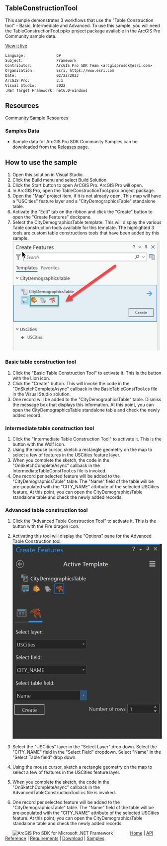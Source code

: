 ## TableConstructionTool

<!-- TODO: Write a brief abstract explaining this sample -->
This sample demonstrates 3 workflows that use the "Table Construction tool" - Basic, Intermediate and Advanced. To use this sample, you will need the TableConstructionTool.ppkx project package available in the ArcGIS Pro Community sample data.  
  


<a href="https://pro.arcgis.com/en/pro-app/sdk/" target="_blank">View it live</a>

<!-- TODO: Fill this section below with metadata about this sample-->
```
Language:              C#
Subject:               Framework
Contributor:           ArcGIS Pro SDK Team <arcgisprosdk@esri.com>
Organization:          Esri, https://www.esri.com
Date:                  02/22/2023
ArcGIS Pro:            3.1
Visual Studio:         2022
.NET Target Framework: net6.0-windows
```

## Resources

[Community Sample Resources](https://github.com/Esri/arcgis-pro-sdk-community-samples#resources)

### Samples Data

* Sample data for ArcGIS Pro SDK Community Samples can be downloaded from the [Releases](https://github.com/Esri/arcgis-pro-sdk-community-samples/releases) page.  

## How to use the sample
<!-- TODO: Explain how this sample can be used. To use images in this section, create the image file in your sample project's screenshots folder. Use relative url to link to this image using this syntax: ![My sample Image](FacePage/SampleImage.png) -->
1. Open this solution in Visual Studio.    
1. Click the Build menu and select Build Solution.  
1. Click the Start button to open ArCGIS Pro.  ArcGIS Pro will open.  
1. In ArcGIS Pro, open the TableConstructionTool.ppkx project package.  
1. Open the "Map" project item, if it is not already open.  This map will have a "USCities" feature layer and a "CityDemographicsTable" standalone table.  
1. Activate the "Edit" tab on the ribbon and click the "Create" button to open the "Create Features" dockpane.  
1. Select the CityDemographicsTable template. This will display the various Table construction tools available for this template. The highlighted 3 tools are custom table constructions tools that have been added by this sample.  
![UI](screenshots/TableConstructionTools.png)  
### Basic table construction tool  
  
1. Click the "Basic Table Construction Tool" to activate it.  This is the button with the Lion icon.   
1. Click the "Create" button. This will invoke the code in the "OnSketchCompleteAsync" callback in the BasicTableConstTool.cs file in the Visual Studio solution.  
1. One record will be added to the "CityDemographicsTable" table. Dismiss the message box that displays this information. At this point, you can open the CityDemographicsTable standalone table and check the newly added record.  
### Intermediate table construction tool  
  
1. Click the "Intermediate Table Construction Tool" to activate it.  This is the button with the Wolf icon.   
1. Using the mouse cursor, sketch a rectangle geometry on the map to select a few of features in the USCities feature layer.  
1. When you complete the sketch, the code in the "OnSketchCompleteAsync" callback in the IntermediateTableConstTool.cs file is invoked.  
1. One record per selected feature will be added to the "CityDemographicsTable" table. The "Name" field of the table will be pre-populated with the "CITY_NAME" attribute of the selected USCities feature. At this point, you can open the CityDemographicsTable standalone table and check the newly added records.  
### Advanced table construction tool  
  
1. Click the "Advanced Table Construction Tool" to activate it.  This is the button with the Fire dragon icon.   
1. Activating this tool will display the "Options" pane for the Advanced Table Construction tool.  
![UI](screenshots/Options.png)  
  
1. Select the "USCities" layer in the "Select Layer" drop down. Select the "CITY_NAME" field in the "Select Field" dropdown.  Select "Name" in the "Select Table field" drop down.  
1. Using the mouse cursor, sketch a rectangle geometry on the map to select a few of features in the USCities feature layer.  
1. When you complete the sketch, the code in the "OnSketchCompleteAsync" callback in the AdvancedTableConstructionTool.cs file is invoked.  
1. One record per selected feature will be added to the "CityDemographicsTable" table. The "Name" field of the table will be pre-populated with the "CITY_NAME" attribute of the selected USCities feature. At this point, you can open the CityDemographicsTable standalone table and check the newly added records.  
  


<!-- End -->

&nbsp;&nbsp;&nbsp;&nbsp;&nbsp;&nbsp;<img src="https://esri.github.io/arcgis-pro-sdk/images/ArcGISPro.png"  alt="ArcGIS Pro SDK for Microsoft .NET Framework" height = "20" width = "20" align="top"  >
&nbsp;&nbsp;&nbsp;&nbsp;&nbsp;&nbsp;&nbsp;&nbsp;&nbsp;&nbsp;&nbsp;&nbsp;
[Home](https://github.com/Esri/arcgis-pro-sdk/wiki) | <a href="https://pro.arcgis.com/en/pro-app/latest/sdk/api-reference" target="_blank">API Reference</a> | [Requirements](https://github.com/Esri/arcgis-pro-sdk/wiki#requirements) | [Download](https://github.com/Esri/arcgis-pro-sdk/wiki#installing-arcgis-pro-sdk-for-net) | <a href="https://github.com/esri/arcgis-pro-sdk-community-samples" target="_blank">Samples</a>
